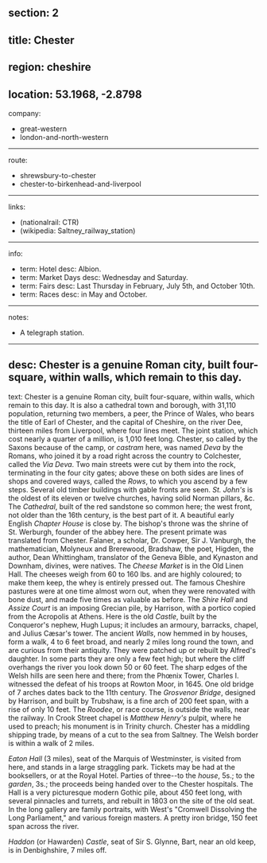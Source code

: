 section: 2
----
title: Chester
----
region: cheshire
----
location: 53.1968, -2.8798
----
company:
- great-western
- london-and-north-western
----
route:
- shrewsbury-to-chester
- chester-to-birkenhead-and-liverpool
----
links:
- (nationalrail: CTR)
- (wikipedia: Saltney_railway_station)
----
info:
- term: Hotel
  desc: Albion.
- term: Market Days
  desc: Wednesday and Saturday.
- term: Fairs
  desc: Last Thursday in February, July 5th, and October 10th.
- term: Races
  desc: in May and October.
----
notes:
- A telegraph station.
----
desc: Chester is a genuine Roman city, built four-square, within walls, which remain to this day.
----
text: <span class="smcp">Chester</span> is a genuine Roman city, built four-square, within walls, which remain to this day. It is also a cathedral town and borough, with 31,110 population, returning two members, a peer, the Prince of Wales, who bears the title of Earl of Chester, and the capital of Cheshire, on the river Dee, thirteen miles from Liverpool, where four lines meet. The joint station, which cost nearly a quarter of a million, is 1,010 feet long. Chester, so called by the Saxons because of the camp, or *castram* here, was named *Deva* by the Romans, who joined it by a road right across the country to Colchester, called the *Via Deva*. Two main streets were cut by them into the rock, terminating in the four city gates; above these on both sides are lines of shops and covered ways, called the *Rows*, to which you ascend by a few steps. Several old timber buildings with gable fronts are seen. *St. John's* is the oldest of its eleven or twelve churches, having solid Norman pillars, &c. The *Cathedral*, built of the red sandstone so common here; the west front, not older than the 16th century, is the best part of it. A beautiful early English *Chapter House* is close by. The bishop's throne was the shrine of St. Werburgh, founder of the abbey here. The present primate was translated from Chester. Falaner, a scholar, Dr. Cowper, Sir J. Vanburgh, the mathematician, Molyneux and Brerewood, Bradshaw, the poet, Higden, the author, Dean Whittingham, translator of the Geneva Bible, and Kynaston and Downham, divines, were natives. The *Cheese Market* is in the Old Linen Hall. The cheeses weigh from 60 to 160 lbs. and are highly coloured; to make them keep, the whey is entirely pressed out. The famous Cheshire pastures were at one time almost worn out, when they were renovated with bone dust, and made five times as valuable as before. The *Shire Hall* and *Assize Court* is an imposing Grecian pile, by Harrison, with a portico copied from the Acropolis at Athens. Here is the old *Castle*, built by the Conqueror's nephew, Hugh Lupus; it includes an armoury, barracks, chapel, and Julius Cæsar's tower. The ancient *Walls*, now hemmed in by houses, form a walk, 4 to 6 feet broad, and nearly 2 miles long round the town, and are curious from their antiquity. They were patched up or rebuilt by Alfred's daughter. In some parts they are only a few feet high; but where the cliff overhangs the river you look down 50 or 60 feet. The sharp edges of the Welsh hills are seen here and there; from the Phœnix Tower, Charles I. witnessed the defeat of his troops at Rowton Moor, in 1645. One old bridge of 7 arches dates back to the 11th century. The *Grosvenor Bridge*, designed by Harrison, and built by Trubshaw, is a fine arch of 200 feet span, with a rise of only 10 feet. The *Roodee*, or race course, is outside the walls, near the railway. In Crook Street chapel is *Matthew Henry's* pulpit, where he used to preach; his monument is in Trinity church. Chester has a middling shipping trade, by means of a cut to the sea from Saltney. The Welsh border is within a walk of 2 miles.

*Eaton Hall* (3 miles), seat of the Marquis of Westminster, is visited from here, and stands in a large straggling park. Tickets may be had at the booksellers, or at the Royal Hotel. Parties of three--to the *house*, 5s.; to the *garden*, 3s.; the proceeds being handed over to the Chester hospitals. The Hall is a very picturesque modern Gothic pile, about 450 feet long, with several pinnacles and turrets, and rebuilt in 1803 on the site of the old seat. In the long gallery are family portraits, with West's "Cromwell Dissolving the Long Parliament," and various foreign masters. A pretty iron bridge, 150 feet span across the river.

*Haddon* (or Hawarden) *Castle*, seat of Sir S. Glynne, Bart, near an old keep, is in Denbighshire, 7 miles off.
